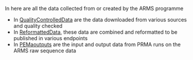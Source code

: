 In here are all the data collected from or created by the ARMS programme

  * In [QualityControlledData](https://github.com/arms-mbon/Data/tree/main/QualityControlledData) are the data downloaded from various sources and quality checked
  * In [ReformattedData](https://github.com/arms-mbon/Data/tree/main/ReformattedData), these data are combined and reformatted to be published in various endpoints
  * In [PEMaoutputs](https://github.com/arms-mbon/Data/tree/main/PEMAoutputs) are the input and output data from PRMA runs on the ARMS raw sequence data 
